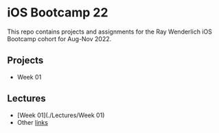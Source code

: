 # iOS Bootcamp 22

This repo contains projects and assignments for the Ray Wenderlich iOS Bootcamp cohort for Aug-Nov 2022. 

## Projects

- Week 01


## Lectures
- [Week 01](./Lectures/Week 01)
- Other [links](https://jrogel.com)


